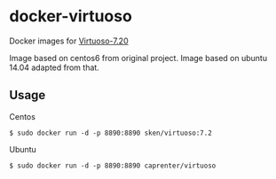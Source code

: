 # docker-virtuoso

Docker images for [Virtuoso-7.20](https://github.com/openlink/virtuoso-opensource) 

Image based on centos6 from original project.
Image based on ubuntu 14.04 adapted from that.

## Usage

Centos
```
$ sudo docker run -d -p 8890:8890 sken/virtuoso:7.2
```

Ubuntu
```
$ sudo docker run -d -p 8890:8890 caprenter/virtuoso
```
 
